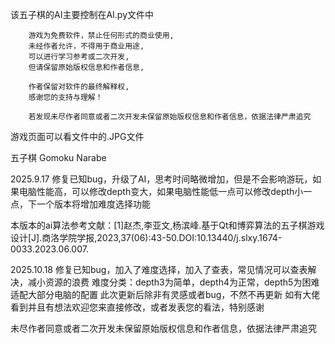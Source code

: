 该五子棋的AI主要控制在AI.py文件中


        游戏为免费软件，禁止任何形式的商业使用,
        未经作者允许，不得用于商业用途,
        可以进行学习参考或二次开发,
        但请保留原始版权信息和作者信息,

        作者保留对软件的最终解释权,
        感谢您的支持与理解！

        若发现未尽作者同意或者二次开发未保留原始版权信息和作者信息，依据法律严肃追究


游戏页面可以看文件中的.JPG文件

五子棋
Gomoku Narabe

2025.9.17 修复已知bug，升级了AI，思考时间略微增加，但是不会影响游玩，如果电脑性能高，可以修改depth变大，如果电脑性能低一点可以修改depth小一点，下一个版本将增加难度选择功能

本版本的ai算法参考文献：[1]赵杰,李亚文,杨滨峰.基于Qt和博弈算法的五子棋游戏设计[J].商洛学院学报,2023,37(06):43-50.DOI:10.13440/j.slxy.1674-0033.2023.06.007.

2025.10.18 修复已知bug，加入了难度选择，加入了查表，常见情况可以查表解决，减小资源的浪费
难度分类：depth3为简单，depth4为正常，depth5为困难
适配大部分电脑的配置
此次更新后除非有灵感或者bug，不然不再更新
如有大佬看到并且有想法欢迎您来直接修改，或者发表您的看法，特别感谢

未尽作者同意或者二次开发未保留原始版权信息和作者信息，依据法律严肃追究
